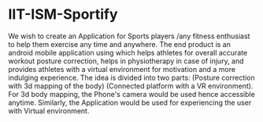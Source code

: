 # IIT-ISM-Sportify
We wish to create an Application for Sports players /any fitness enthusiast to help them exercise any time and anywhere. The end product is an android mobile application using which helps athletes for overall accurate workout posture correction, helps in physiotherapy in case of injury, and provides athletes with a virtual environment for motivation and a more indulging experience. The idea is divided into two parts: 
(Posture correction with 3d mapping of the body) 
(Connected platform with a VR environment). 
For 3d body mapping, the Phone's camera would be used hence accessible anytime. Similarly, the Application would be used for experiencing the user with Virtual environment.
